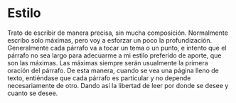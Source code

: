 # Estilo

Trato de escribir de manera precisa, sin mucha composición. Normalmente escribo solo máximas, pero voy a esforzar un poco la profundización. Generalmente cada párrafo va a tocar un tema o un punto, e intento que el párrafo no sea largo para adecuarme a mi estilo preferido de aporte, que son las máximas. Las máximas siempre serán usualmente la primera oración del párrafo. De esta manera, cuando se vea una página lleno de texto, entiéndase que cada párrafo es particular y no depende necesariamente de otro. Dando así la libertad de leer por donde se desee y cuanto se desee.
